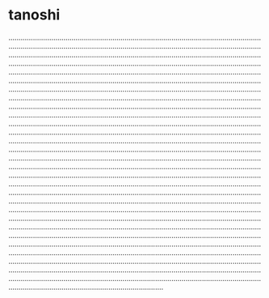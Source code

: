 # tanoshi

........................................................................................................................................................................................................................................................................................................................................................................................................................................................................................................................................................................................................................................................................................................................................................................................................................................................................................................................................................................................................................................................................................................................................................................................................................................................................................................................................................................................................................................................................................................................................................................................................................................................................................................................................................................................................................................................................................................................................................................................................................................................................................................................................................................................................................................................................................................................................................................................................................................................................................................................................................................................................................................................................................................................................................................................................................................................................................................................................................................................................................................................................................................................................................................................................................................................................................................................................................................................................................................................................................................................................................................................................................................................................................................................................................................................................................